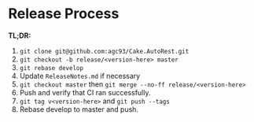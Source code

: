 # Release Process

**TL;DR:**

1. `git clone git@github.com:agc93/Cake.AutoRest.git`
2. `git checkout -b release/<version-here> master`
3. `git rebase develop`
4. Update `ReleaseNotes.md` if necessary
5. `git checkout master` then `git merge --no-ff release/<version-here>`
6. Push and verify that CI ran successfully.
7. `git tag v<version-here>` and `git push --tags`
8. Rebase develop to master and push.
